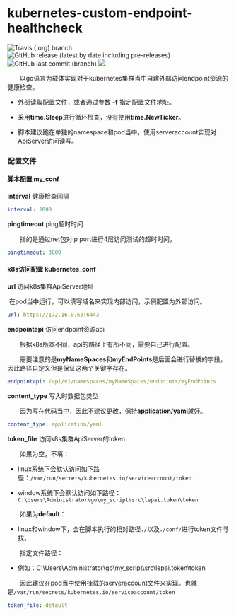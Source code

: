 # kubernetes-custom-endpoint-healthcheck

![Travis (.org) branch](https://img.shields.io/travis/HuaJuanJiang/lecter/master?style=plastic)
![GitHub release (latest by date including pre-releases)](https://img.shields.io/github/v/release/HuaJuanJiang/lecter?include_prereleases&style=plastic)
![GitHub last commit (branch)](https://img.shields.io/github/last-commit/HuaJuanJiang/lecter/master?style=plastic)
![](https://img.shields.io/github/license/HuaJuanJiang/lecter?style=plastic)

&emsp;&emsp;以go语言为载体实现对于kubernetes集群当中自建外部访问endpoint资源的健康检查。

- 外部读取配置文件，或者通过参数 **-f** 指定配置文件地址。
- 采用**time.Sleep**进行循环检查，没有使用**time.NewTicker**。

- 脚本建议跑在单独的namespace和pod当中，使用serveraccount实现对ApiServer访问读写。

### 配置文件

#### 脚本配置 my_conf

**interval**  健康检查间隔 

```yaml
interval: 2000
```

**pingtimeout**  ping超时时间

&emsp;&emsp;指的是通过net包对ip port进行4层访问测试的超时时间。

```yaml
pingtimeout: 3000
```



#### k8s访问配置 kubernetes_conf

**url**  访问k8s集群ApiServer地址

​		在pod当中运行，可以填写域名来实现内部访问，示例配置为外部访问。

```yaml
url: https://172.16.0.60:6443
```

**endpointapi**  访问endpoint资源api

&emsp;&emsp;根据k8s版本不同，api的路径上有所不同，需要自己进行配置。

&emsp;&emsp;需要注意的是**myNameSpaces**和**myEndPoints**是后面会进行替换的字段，因此路径自定义但是保证这两个关键字存在。

```yaml
endpointapi: /api/v1/namespaces/myNameSpaces/endpoints/myEndPoints
```

**content_type**  写入时数据包类型

&emsp;&emsp;因为写在代码当中，因此不建议更改，保持**application/yaml**就好。

```yaml
content_type: application/yaml
```

**token_file**  访问k8s集群ApiServer的token

&emsp;&emsp;如果为空，不填：

- linux系统下会默认访问如下路径：`/var/run/secrets/kubernetes.io/serviceaccount/token`

- window系统下会默认访问如下路径：`C:\Users\Administrator\go\my_script\src\lepai.token\token`

&emsp;&emsp;如果为**default**：

- linux和window下，会在脚本执行的相对路径`./`以及`./conf/`进行token文件寻找。

&emsp;&emsp;指定文件路径：

- 例如：C:\Users\Administrator\go\my_script\src\lepai.token\token


&emsp;&emsp;因此建议在pod当中使用挂载的serveraccount文件来实现。也就是`/var/run/secrets/kubernetes.io/serviceaccount/token`

```yaml
token_file: default
```











